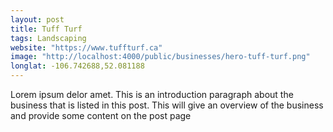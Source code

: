 ```yaml
---
layout: post
title: Tuff Turf
tags: Landscaping
website: "https://www.tuffturf.ca"
image: "http://localhost:4000/public/businesses/hero-tuff-turf.png"
longlat: -106.742688,52.081188
---
```

Lorem ipsum delor amet. This is an introduction paragraph about the business that is listed in this post. This will give an overview of the business and provide some content on the post page
